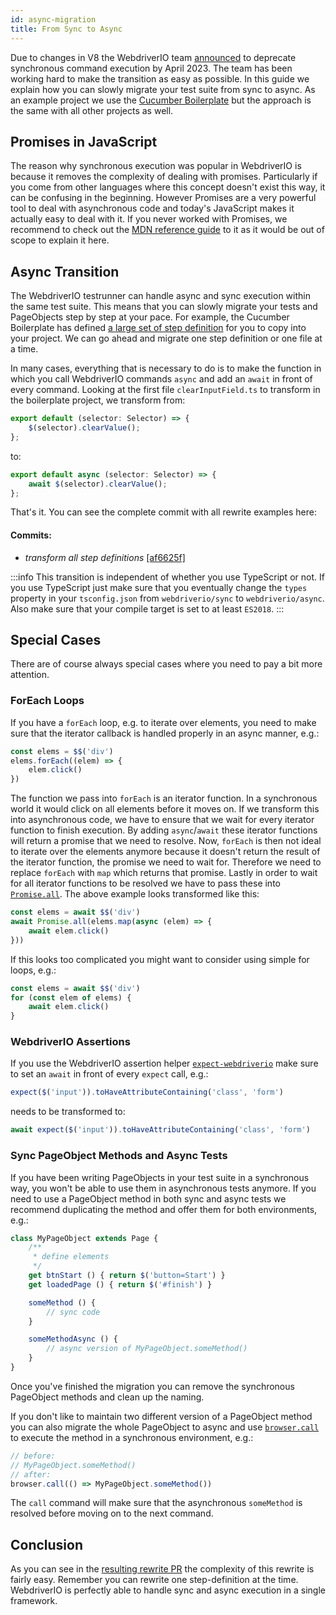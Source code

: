 ```yaml
---
id: async-migration
title: From Sync to Async
---
```


Due to changes in V8 the WebdriverIO team [announced](https://webdriver.io/blog/2021/07/28/sync-api-deprecation) to deprecate synchronous command execution by April 2023. The team has been working hard to make the transition as easy as possible. In this guide we explain how you can slowly migrate your test suite from sync to async. As an example project we use the [Cucumber Boilerplate](https://github.com/webdriverio/cucumber-boilerplate) but the approach is the same with all other projects as well.

## Promises in JavaScript

The reason why synchronous execution was popular in WebdriverIO is because it removes the complexity of dealing with promises. Particularly if you come from other languages where this concept doesn't exist this way, it can be confusing in the beginning. However Promises are a very powerful tool to deal with asynchronous code and today's JavaScript makes it actually easy to deal with it. If you never worked with Promises, we recommend to check out the [MDN reference guide](https://developer.mozilla.org/en-US/docs/Web/JavaScript/Reference/Global_Objects/Promise) to it as it would be out of scope to explain it here.

## Async Transition

The WebdriverIO testrunner can handle async and sync execution within the same test suite. This means that you can slowly migrate your tests and PageObjects step by step at your pace. For example, the Cucumber Boilerplate has defined [a large set of step definition](https://github.com/webdriverio/cucumber-boilerplate/tree/main/src/support/action) for you to copy into your project. We can go ahead and migrate one step definition or one file at a time.

In many cases, everything that is necessary to do is to make the function in which you call WebdriverIO commands `async` and add an `await` in front of every command. Looking at the first file `clearInputField.ts` to transform in the boilerplate project, we transform from:

```ts
export default (selector: Selector) => {
    $(selector).clearValue();
};
```

to:

```ts
export default async (selector: Selector) => {
    await $(selector).clearValue();
};
```

That's it. You can see the complete commit with all rewrite examples here:

#### Commits:

- _transform all step definitions_ [[af6625f]](https://github.com/webdriverio/cucumber-boilerplate/pull/481/commits/af6625fcd01dc087479e84562f237ecf38b3537d)

:::info
This transition is independent of whether you use TypeScript or not. If you use TypeScript just make sure that you eventually change the `types` property in your `tsconfig.json` from `webdriverio/sync` to `webdriverio/async`. Also make sure that your compile target is set to at least `ES2018`.
:::

## Special Cases

There are of course always special cases where you need to pay a bit more attention.

### ForEach Loops

If you have a `forEach` loop, e.g. to iterate over elements, you need to make sure that the iterator callback is handled properly in an async manner, e.g.:

```js
const elems = $$('div')
elems.forEach((elem) => {
    elem.click()
})
```

The function we pass into `forEach` is an iterator function. In a synchronous world it would click on all elements before it moves on. If we transform this into asynchronous code, we have to ensure that we wait for every iterator function to finish execution. By adding `async`/`await` these iterator functions will return a promise that we need to resolve. Now, `forEach` is then not ideal to iterate over the elements anymore because it doesn't return the result of the iterator function, the promise we need to wait for. Therefore we need to replace `forEach` with `map` which returns that promise. Lastly in order to wait for all iterator functions to be resolved we have to pass these into [`Promise.all`](https://developer.mozilla.org/en-US/docs/Web/JavaScript/Reference/Global_Objects/Promise/all). The above example looks transformed like this:

```js
const elems = await $$('div')
await Promise.all(elems.map(async (elem) => {
    await elem.click()
}))
```

If this looks too complicated you might want to consider using simple for loops, e.g.:

```js
const elems = await $$('div')
for (const elem of elems) {
    await elem.click()
}
```

### WebdriverIO Assertions

If you use the WebdriverIO assertion helper [`expect-webdriverio`](https://webdriver.io/docs/api/expect-webdriverio) make sure to set an `await` in front of every `expect` call, e.g.:

```ts
expect($('input')).toHaveAttributeContaining('class', 'form')
```

needs to be transformed to:

```ts
await expect($('input')).toHaveAttributeContaining('class', 'form')
```

### Sync PageObject Methods and Async Tests

If you have been writing PageObjects in your test suite in a synchronous way, you won't be able to use them in asynchronous tests anymore. If you need to use a PageObject method in both sync and async tests we recommend duplicating the method and offer them for both environments, e.g.:

```js
class MyPageObject extends Page {
    /**
     * define elements
     */
    get btnStart () { return $('button=Start') }
    get loadedPage () { return $('#finish') }

    someMethod () {
        // sync code
    }

    someMethodAsync () {
        // async version of MyPageObject.someMethod()
    }
}
```

Once you've finished the migration you can remove the synchronous PageObject methods and clean up the naming.

If you don't like to maintain two different version of a PageObject method you can also migrate the whole PageObject to async and use [`browser.call`](https://webdriver.io/docs/api/browser/call) to execute the method in a synchronous environment, e.g.:

```js
// before:
// MyPageObject.someMethod()
// after:
browser.call(() => MyPageObject.someMethod())
```

The `call` command will make sure that the asynchronous `someMethod` is resolved before moving on to the next command.

## Conclusion

As you can see in the [resulting rewrite PR](https://github.com/webdriverio/cucumber-boilerplate/pull/481/files) the complexity of this rewrite is fairly easy. Remember you can rewrite one step-definition at the time. WebdriverIO is perfectly able to handle sync and async execution in a single framework.
